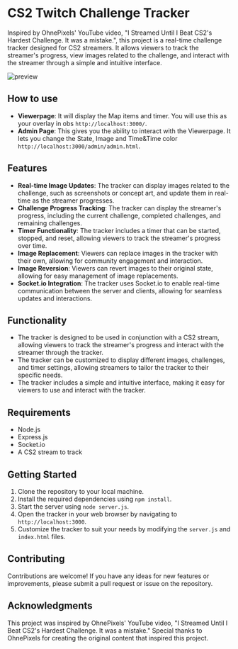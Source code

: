 **CS2 Twitch Challenge Tracker**
=====================================

Inspired by OhnePixels' YouTube video, "I Streamed Until I Beat CS2's Hardest Challenge. It was a mistake.", this project is a real-time challenge tracker designed for CS2 streamers. It allows viewers to track the streamer's progress, view images related to the challenge, and interact with the streamer through a simple and intuitive interface.

![preview](https://i.ibb.co/rMb3KQX/cs2-ohne-challange-recreation.png)

**How to use**
------------
* **Viewerpage**: It will display the Map items and timer. You will use this as your overlay in obs `http://localhost:3000/`.
* **Admin Page**: This gives you the ability to interact with the Viewerpage. It lets you change the State, Image and Time&Time color `http://localhost:3000/admin/admin.html`.

**Features**
------------

* **Real-time Image Updates**: The tracker can display images related to the challenge, such as screenshots or concept art, and update them in real-time as the streamer progresses.
* **Challenge Progress Tracking**: The tracker can display the streamer's progress, including the current challenge, completed challenges, and remaining challenges.
* **Timer Functionality**: The tracker includes a timer that can be started, stopped, and reset, allowing viewers to track the streamer's progress over time.
* **Image Replacement**: Viewers can replace images in the tracker with their own, allowing for community engagement and interaction.
* **Image Reversion**: Viewers can revert images to their original state, allowing for easy management of image replacements.
* **Socket.io Integration**: The tracker uses Socket.io to enable real-time communication between the server and clients, allowing for seamless updates and interactions.

**Functionality**
-----------------

* The tracker is designed to be used in conjunction with a CS2 stream, allowing viewers to track the streamer's progress and interact with the streamer through the tracker.
* The tracker can be customized to display different images, challenges, and timer settings, allowing streamers to tailor the tracker to their specific needs.
* The tracker includes a simple and intuitive interface, making it easy for viewers to use and interact with the tracker.

**Requirements**
---------------

* Node.js
* Express.js
* Socket.io
* A CS2 stream to track

**Getting Started**
-------------------

1. Clone the repository to your local machine.
2. Install the required dependencies using `npm install`.
3. Start the server using `node server.js`.
4. Open the tracker in your web browser by navigating to `http://localhost:3000`.
5. Customize the tracker to suit your needs by modifying the `server.js` and `index.html` files.

**Contributing**
---------------

Contributions are welcome! If you have any ideas for new features or improvements, please submit a pull request or issue on the repository.

**Acknowledgments**
-----------------

This project was inspired by OhnePixels' YouTube video, "I Streamed Until I Beat CS2's Hardest Challenge. It was a mistake." Special thanks to OhnePixels for creating the original content that inspired this project.
